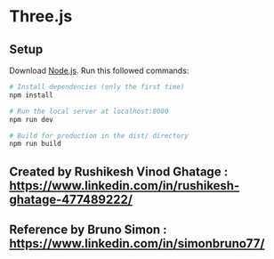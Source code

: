# Three.js

## Setup
Download [Node.js](https://nodejs.org/en/download/).
Run this followed commands:

``` bash
# Install dependencies (only the first time)
npm install

# Run the local server at localhost:8080
npm run dev

# Build for production in the dist/ directory
npm run build
```

## Created by Rushikesh Vinod Ghatage : https://www.linkedin.com/in/rushikesh-ghatage-477489222/
## Reference by Bruno Simon : https://www.linkedin.com/in/simonbruno77/
